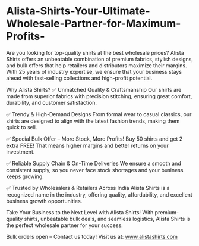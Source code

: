 # Alista-Shirts-Your-Ultimate-Wholesale-Partner-for-Maximum-Profits-
Are you looking for top-quality shirts at the best wholesale prices? Alista Shirts offers an unbeatable combination of premium fabrics, stylish designs, and bulk offers that help retailers and distributors maximize their margins. With 25 years of industry expertise, we ensure that your business stays ahead with fast-selling collections and high-profit potential.

Why Alista Shirts?
✅ Unmatched Quality & Craftsmanship
Our shirts are made from superior fabrics with precision stitching, ensuring great comfort, durability, and customer satisfaction.

✅ Trendy & High-Demand Designs
From formal wear to casual classics, our shirts are designed to align with the latest fashion trends, making them quick to sell.

✅ Special Bulk Offer – More Stock, More Profits!
Buy 50 shirts and get 2 extra FREE! That means higher margins and better returns on your investment.

✅ Reliable Supply Chain & On-Time Deliveries
We ensure a smooth and consistent supply, so you never face stock shortages and your business keeps growing.

✅ Trusted by Wholesalers & Retailers Across India
Alista Shirts is a recognized name in the industry, offering quality, affordability, and excellent business growth opportunities.

Take Your Business to the Next Level with Alista Shirts!
With premium-quality shirts, unbeatable bulk deals, and seamless logistics, Alista Shirts is the perfect wholesale partner for your success.

Bulk orders open – Contact us today!
Visit us at: www.alistashirts.com
